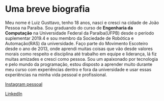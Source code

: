 
# Uma breve biografia
Meu nome é Luiz Gusttavo, tenho 18 anos, nasci e cresci na cidade de João Pessoa na Paraíba. Sou graduando do curso de **Engenharia da Computação** na Universidade Federal da Paraíba(UFPB) desde o período suplementar 2019.4 e sou membro da Sociedade de Robótica e Automação(RAS) da universidade. Faço parte do Movimento Escoteiro desde o ano de 2013, onde aprendi muitas coisas que vão desde valores morais como respeito e disciplina até trabalho em equipe e liderança, lá fiz muitas amizades e cresci como pessoa. Sou um apaixonado por tecnologia e pelo mundo da programação, estou disposto a aprender muito durante meu curso com experiências dentro e fora da universidade e usar essas experiências na minha vida pessoal e profissional.

[Instagram pessoal](https://www.instagram.com/luiz.gusttavo26/?hl=pt-br)

[LinkedIn](https://www.linkedin.com/in/luiz-gusttavo-oliveira-de-souza-7538091b1/ )

